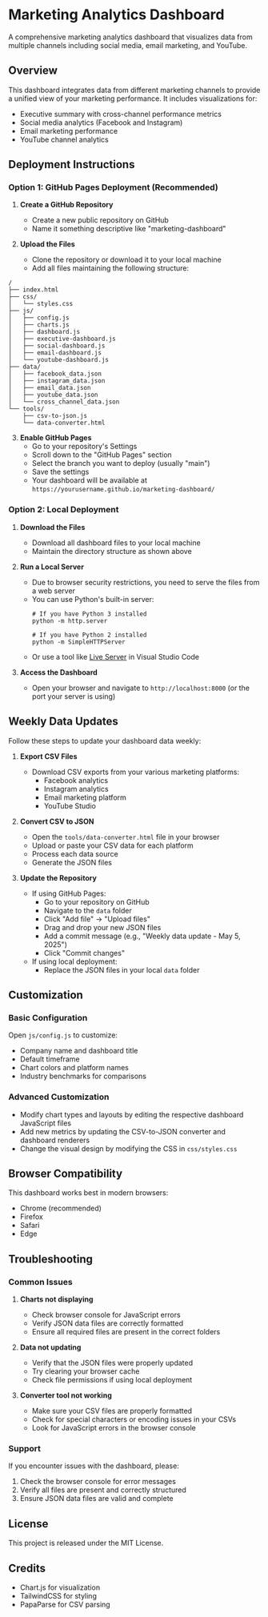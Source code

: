 # Marketing Analytics Dashboard

A comprehensive marketing analytics dashboard that visualizes data from multiple channels including social media, email marketing, and YouTube.

## Overview

This dashboard integrates data from different marketing channels to provide a unified view of your marketing performance. It includes visualizations for:

- Executive summary with cross-channel performance metrics
- Social media analytics (Facebook and Instagram)
- Email marketing performance
- YouTube channel analytics

## Deployment Instructions

### Option 1: GitHub Pages Deployment (Recommended)

1. **Create a GitHub Repository**
   - Create a new public repository on GitHub
   - Name it something descriptive like "marketing-dashboard"

2. **Upload the Files**
   - Clone the repository or download it to your local machine
   - Add all files maintaining the following structure:

```
/
├── index.html
├── css/
│   └── styles.css
├── js/
│   ├── config.js
│   ├── charts.js
│   ├── dashboard.js
│   ├── executive-dashboard.js
│   ├── social-dashboard.js
│   ├── email-dashboard.js
│   └── youtube-dashboard.js
├── data/
│   ├── facebook_data.json
│   ├── instagram_data.json
│   ├── email_data.json
│   ├── youtube_data.json
│   └── cross_channel_data.json
└── tools/
    ├── csv-to-json.js
    └── data-converter.html
```

3. **Enable GitHub Pages**
   - Go to your repository's Settings
   - Scroll down to the "GitHub Pages" section
   - Select the branch you want to deploy (usually "main")
   - Save the settings
   - Your dashboard will be available at `https://yourusername.github.io/marketing-dashboard/`

### Option 2: Local Deployment

1. **Download the Files**
   - Download all dashboard files to your local machine
   - Maintain the directory structure as shown above

2. **Run a Local Server**
   - Due to browser security restrictions, you need to serve the files from a web server
   - You can use Python's built-in server:
     ```
     # If you have Python 3 installed
     python -m http.server
     
     # If you have Python 2 installed
     python -m SimpleHTTPServer
     ```
   - Or use a tool like [Live Server](https://marketplace.visualstudio.com/items?itemName=ritwickdey.LiveServer) in Visual Studio Code

3. **Access the Dashboard**
   - Open your browser and navigate to `http://localhost:8000` (or the port your server is using)

## Weekly Data Updates

Follow these steps to update your dashboard data weekly:

1. **Export CSV Files**
   - Download CSV exports from your various marketing platforms:
     - Facebook analytics
     - Instagram analytics
     - Email marketing platform
     - YouTube Studio

2. **Convert CSV to JSON**
   - Open the `tools/data-converter.html` file in your browser
   - Upload or paste your CSV data for each platform
   - Process each data source
   - Generate the JSON files

3. **Update the Repository**
   - If using GitHub Pages:
     - Go to your repository on GitHub
     - Navigate to the `data` folder
     - Click "Add file" → "Upload files"
     - Drag and drop your new JSON files
     - Add a commit message (e.g., "Weekly data update - May 5, 2025")
     - Click "Commit changes"
   - If using local deployment:
     - Replace the JSON files in your local `data` folder

## Customization

### Basic Configuration

Open `js/config.js` to customize:

- Company name and dashboard title
- Default timeframe
- Chart colors and platform names
- Industry benchmarks for comparisons

### Advanced Customization

- Modify chart types and layouts by editing the respective dashboard JavaScript files
- Add new metrics by updating the CSV-to-JSON converter and dashboard renderers
- Change the visual design by modifying the CSS in `css/styles.css`

## Browser Compatibility

This dashboard works best in modern browsers:
- Chrome (recommended)
- Firefox
- Safari
- Edge

## Troubleshooting

### Common Issues

1. **Charts not displaying**
   - Check browser console for JavaScript errors
   - Verify JSON data files are correctly formatted
   - Ensure all required files are present in the correct folders

2. **Data not updating**
   - Verify that the JSON files were properly updated
   - Try clearing your browser cache
   - Check file permissions if using local deployment

3. **Converter tool not working**
   - Make sure your CSV files are properly formatted
   - Check for special characters or encoding issues in your CSVs
   - Look for JavaScript errors in the browser console

### Support

If you encounter issues with the dashboard, please:
1. Check the browser console for error messages
2. Verify all files are present and correctly structured
3. Ensure JSON data files are valid and complete

## License

This project is released under the MIT License.

## Credits

- Chart.js for visualization
- TailwindCSS for styling
- PapaParse for CSV parsing
